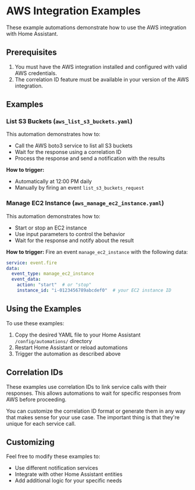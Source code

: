 # AWS Integration Examples

These example automations demonstrate how to use the AWS integration with Home Assistant.

## Prerequisites

1. You must have the AWS integration installed and configured with valid AWS credentials.
2. The correlation ID feature must be available in your version of the AWS integration.

## Examples

### List S3 Buckets (`aws_list_s3_buckets.yaml`)

This automation demonstrates how to:
- Call the AWS boto3 service to list all S3 buckets
- Wait for the response using a correlation ID
- Process the response and send a notification with the results

**How to trigger:**
- Automatically at 12:00 PM daily
- Manually by firing an event `list_s3_buckets_request`

### Manage EC2 Instance (`aws_manage_ec2_instance.yaml`) 

This automation demonstrates how to:
- Start or stop an EC2 instance
- Use input parameters to control the behavior
- Wait for the response and notify about the result

**How to trigger:**
Fire an event `manage_ec2_instance` with the following data:
```yaml
service: event.fire
data:
  event_type: manage_ec2_instance
  event_data:
    action: "start"  # or "stop"
    instance_id: "i-0123456789abcdef0"  # your EC2 instance ID
```

## Using the Examples

To use these examples:

1. Copy the desired YAML file to your Home Assistant `/config/automations/` directory
2. Restart Home Assistant or reload automations
3. Trigger the automation as described above

## Correlation IDs

These examples use correlation IDs to link service calls with their responses. This allows automations to wait for specific responses from AWS before proceeding.

You can customize the correlation ID format or generate them in any way that makes sense for your use case. The important thing is that they're unique for each service call.

## Customizing

Feel free to modify these examples to:
- Use different notification services
- Integrate with other Home Assistant entities
- Add additional logic for your specific needs 